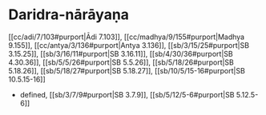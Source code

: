 # Daridra-nārāyaṇa

[[cc/adi/7/103#purport|Ādi 7.103]], [[cc/madhya/9/155#purport|Madhya 9.155]], [[cc/antya/3/136#purport|Antya 3.136]], [[sb/3/15/25#purport|SB 3.15.25]], [[sb/3/16/11#purport|SB 3.16.11]], [[sb/4/30/36#purport|SB 4.30.36]], [[sb/5/5/26#purport|SB 5.5.26]], [[sb/5/18/26#purport|SB 5.18.26]], [[sb/5/18/27#purport|SB 5.18.27]], [[sb/10/5/15-16#purport|SB 10.5.15-16]]

* defined, [[sb/3/7/9#purport|SB 3.7.9]], [[sb/5/12/5-6#purport|SB 5.12.5-6]]
